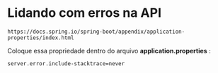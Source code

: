 # Lidando com erros na API

````
https://docs.spring.io/spring-boot/appendix/application-properties/index.html
````
Coloque essa propriedade dentro do arquivo **application.properties** :
````
server.error.include-stacktrace=never
````
